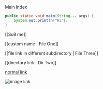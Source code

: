 Main Index


```java
public static void main(String... args) {
    System.out.println("Hi");
}
```


[[SuB me]]


[[custom name | File One]]

[[file link in different subdirectory | File Three]]

[[directory link | Dir Two]]

[normal link](http://www.google.com)

![image link](drac.gif "alt text")
